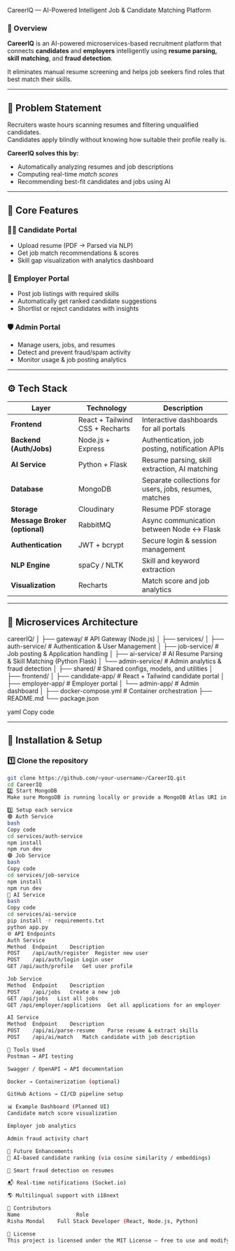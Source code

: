 CareerIQ — AI-Powered Intelligent Job & Candidate Matching Platform

### 🚀 Overview

**CareerIQ** is an AI-powered microservices-based recruitment platform that connects **candidates** and **employers** intelligently using **resume parsing, skill matching**, and **fraud detection**.

It eliminates manual resume screening and helps job seekers find roles that best match their skills.

---

## 🧭 Problem Statement

Recruiters waste hours scanning resumes and filtering unqualified candidates.  
Candidates apply blindly without knowing how suitable their profile really is.

**CareerIQ solves this by:**
- Automatically analyzing resumes and job descriptions
- Computing real-time *match scores*
- Recommending best-fit candidates and jobs using AI

---

## 🧠 Core Features

### 👩‍💻 Candidate Portal
- Upload resume (PDF → Parsed via NLP)
- Get job match recommendations & scores
- Skill gap visualization with analytics dashboard

### 🏢 Employer Portal
- Post job listings with required skills
- Automatically get ranked candidate suggestions
- Shortlist or reject candidates with insights

### 🛡️ Admin Portal
- Manage users, jobs, and resumes
- Detect and prevent fraud/spam activity
- Monitor usage & job posting analytics

---

## ⚙️ Tech Stack

| Layer | Technology | Description |
|--------|-------------|-------------|
| **Frontend** | React + Tailwind CSS + Recharts | Interactive dashboards for all portals |
| **Backend (Auth/Jobs)** | Node.js + Express | Authentication, job posting, notification APIs |
| **AI Service** | Python + Flask | Resume parsing, skill extraction, AI matching |
| **Database** | MongoDB | Separate collections for users, jobs, resumes, matches |
| **Storage** | Cloudinary | Resume PDF storage |
| **Message Broker (optional)** | RabbitMQ | Async communication between Node ↔ Flask |
| **Authentication** | JWT + bcrypt | Secure login & session management |
| **NLP Engine** | spaCy / NLTK | Skill and keyword extraction |
| **Visualization** | Recharts | Match score and job analytics |

---

## 🧩 Microservices Architecture

careerIQ/
│
├── gateway/ # API Gateway (Node.js)
│
├── services/
│ ├── auth-service/ # Authentication & User Management
│ ├── job-service/ # Job posting & Application handling
│ ├── ai-service/ # AI Resume Parsing & Skill Matching (Python Flask)
│ └── admin-service/ # Admin analytics & fraud detection
│
├── shared/ # Shared configs, models, and utilities
│
├── frontend/
│ ├── candidate-app/ # React + Tailwind candidate portal
│ ├── employer-app/ # Employer portal
│ └── admin-app/ # Admin dashboard
│
├── docker-compose.yml # Container orchestration
├── README.md
└── package.json

yaml
Copy code

---

## 🧪 Installation & Setup

### **1️⃣ Clone the repository**

```bash
git clone https://github.com/<your-username>/CareerIQ.git
cd CareerIQ
2️⃣ Start MongoDB
Make sure MongoDB is running locally or provide a MongoDB Atlas URI in .env.

3️⃣ Setup each service
🟢 Auth Service
bash
Copy code
cd services/auth-service
npm install
npm run dev
🟣 Job Service
bash
Copy code
cd services/job-service
npm install
npm run dev
🔵 AI Service
bash
Copy code
cd services/ai-service
pip install -r requirements.txt
python app.py
🌐 API Endpoints
Auth Service
Method	Endpoint	Description
POST	/api/auth/register	Register new user
POST	/api/auth/login	Login user
GET	/api/auth/profile	Get user profile

Job Service
Method	Endpoint	Description
POST	/api/jobs	Create a new job
GET	/api/jobs	List all jobs
GET	/api/employer/applications	Get all applications for an employer

AI Service
Method	Endpoint	Description
POST	/api/ai/parse-resume	Parse resume & extract skills
POST	/api/ai/match	Match candidate with job description

🧰 Tools Used
Postman → API testing

Swagger / OpenAPI → API documentation

Docker → Containerization (optional)

GitHub Actions → CI/CD pipeline setup

📊 Example Dashboard (Planned UI)
Candidate match score visualization

Employer job analytics

Admin fraud activity chart

🚧 Future Enhancements
🧠 AI-based candidate ranking (via cosine similarity / embeddings)

🧾 Smart fraud detection on resumes

📬 Real-time notifications (Socket.io)

🌎 Multilingual support with i18next

👥 Contributors
Name	              Role
Risha Mondal   	Full Stack Developer (React, Node.js, Python)

🪪 License
This project is licensed under the MIT License — free to use and modify.
